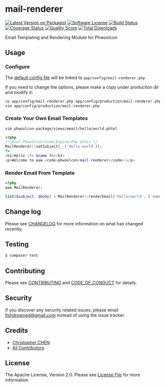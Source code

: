 # mail-renderer

[![Latest Version on Packagist][ico-version]][link-packagist]
[![Software License][ico-license]](LICENSE.md)
[![Build Status][ico-travis]][link-travis]
[![Coverage Status][ico-scrutinizer]][link-scrutinizer]
[![Quality Score][ico-code-quality]][link-code-quality]
[![Total Downloads][ico-downloads]][link-downloads]

Email Templating and Rendering Module for Phwoolcon

## Usage

### Configure

The [default config file]() will be linked to `app/config/mail-renderer.php`

If you need to change the options, please make a copy under production dir and modify it:
```bash
cp app/config/mail-renderer.php app/config/production/mail-renderer.php
vim app/config/production/mail-renderer.php
```

### Create Your Own Email Templates
```bash
vim phwoolcon-package/views/email/hello/world.phtml
```
```php
<?php
/* @var Phwoolcon\View\Engine\Php $this */
MailRenderer::setSubject(__('Hello world'));
?>
<h1>Hello <?= $name ?></h1>
<p>Welcome to use <code>phwoolcon/mail-renderer</code>!</p>
```

### Render Email From Template
```php
<?php
use MailRenderer;

list($subject, $body) = MailRenderer::renderEmail('hello/world', ['name' => 'John']);
```

## Change log

Please see [CHANGELOG](CHANGELOG.md) for more information on what has changed recently.

## Testing

``` bash
$ composer test
```

## Contributing

Please see [CONTRIBUTING](CONTRIBUTING.md) and [CODE_OF_CONDUCT](CODE_OF_CONDUCT.md) for details.

## Security

If you discover any security related issues, please email fishdrowned@gmail.com instead of using the issue tracker.

## Credits

- [Christopher CHEN][link-author]
- [All Contributors][link-contributors]

## License

The Apache License, Version 2.0. Please see [License File](LICENSE.md) for more information.

[ico-version]: https://img.shields.io/packagist/v/phwoolcon/mail-renderer.svg?style=flat-square
[ico-license]: https://img.shields.io/badge/license-Apache%202.0-brightgreen.svg?style=flat-square
[ico-travis]: https://img.shields.io/travis/phwoolcon/mail-renderer/master.svg?style=flat-square
[ico-scrutinizer]: https://img.shields.io/scrutinizer/coverage/g/phwoolcon/mail-renderer.svg?style=flat-square
[ico-code-quality]: https://img.shields.io/scrutinizer/g/phwoolcon/mail-renderer.svg?style=flat-square
[ico-downloads]: https://img.shields.io/packagist/dt/phwoolcon/mail-renderer.svg?style=flat-square

[link-packagist]: https://packagist.org/packages/phwoolcon/mail-renderer
[link-travis]: https://travis-ci.org/phwoolcon/mail-renderer
[link-scrutinizer]: https://scrutinizer-ci.com/g/phwoolcon/mail-renderer/code-structure
[link-code-quality]: https://scrutinizer-ci.com/g/phwoolcon/mail-renderer
[link-downloads]: https://packagist.org/packages/phwoolcon/mail-renderer
[link-author]: https://github.com/Fishdrowned
[link-contributors]: ../../contributors
